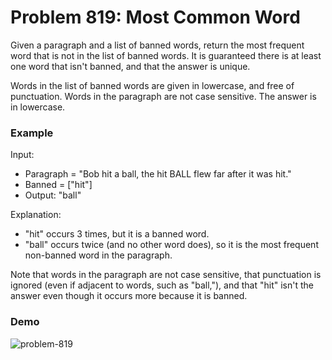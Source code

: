 # Problem 819: Most Common Word

Given a paragraph and a list of banned words, return the most frequent word that is not in the list of banned words.  It is guaranteed there is at least one word that isn't banned, and that the answer is unique.

Words in the list of banned words are given in lowercase, and free of punctuation.  Words in the paragraph are not case sensitive.  The answer is in lowercase.

### Example

Input:
- Paragraph = "Bob hit a ball, the hit BALL flew far after it was hit."
- Banned = ["hit"]
- Output: "ball"

Explanation:
- "hit" occurs 3 times, but it is a banned word.
- "ball" occurs twice (and no other word does), so it is the most frequent non-banned word in the paragraph.

Note that words in the paragraph are not case sensitive, that punctuation is ignored (even if adjacent to words, such as "ball,"), and that "hit" isn't the answer even though it occurs more because it is banned.

### Demo
![problem-819](https://user-images.githubusercontent.com/53406674/79644721-9468e500-815f-11ea-99f1-86f6a0246289.gif)
